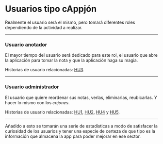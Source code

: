 # Usuarios tipo cAppjón
Realmente el usuario será el mismo, pero tomará diferentes roles dependiendo de la actividad a realizar.

---

### Usuario anotador
El mayor tiempo del usuario será dedicado para este rol, el usuario que abre la aplicación para tomar la nota y que la aplicación haga su magia.

Historias de usuario relacionadas: [HU3](https://github.com/lentes4k/Proyecto-IV/issues/6).

---

### Usuario administrador
El usuario que quiere reordenar sus notas, verlas, eliminarlas, reubicarlas. Y hacer lo mismo con los *cajones*.

Historias de usuario relacionadas: [HU1](https://github.com/lentes4k/Proyecto-IV/issues/4), [HU2](https://github.com/lentes4k/Proyecto-IV/issues/5), [HU4](https://github.com/lentes4k/Proyecto-IV/issues/8) y [HU5](https://github.com/lentes4k/Proyecto-IV/issues/9).

---

Añadido a esto se tomarán una serie de estadísticas a modo de satisfacer la curiosidad de los usuarios y tener una especie de certeza de que tipo es la información que almacena la app para poder mejorar en ese sector.
